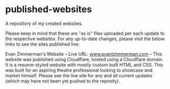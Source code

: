# published-websites
A repository of my created websites.

Please keep in mind that these are "as is" files uploaded per each update to the respective websites. For any up-to-date changes, please visit the below links to see the sites published live:

Evan Zimmerman's Website
  – Live URL: www.evantzimmerman.com
    – This website was published using Cloudflare, hosted using a Cloudflare domain. It is a resume-styled website with mostly custom built HTML and CSS. This was built for an aspiring theatre professional looking to showcase and market himself. Please see the live site for any and all current updates (which may have not been yet pushed to the reposity).
